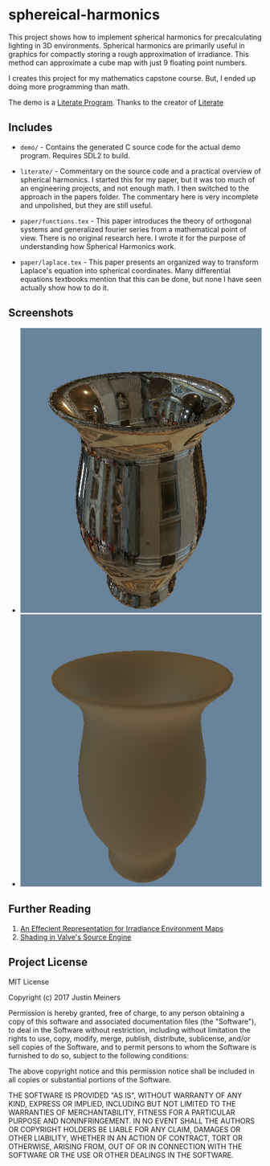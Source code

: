 # sphereical-harmonics

This project shows how to implement spherical harmonics for precalculating lighting in 3D environments. Spherical harmonics are primarily useful in graphics for compactly storing a rough approximation of irradiance. This method can approximate a cube map with just 9 floating point numbers. 

I creates this project for my mathematics capstone course. But, I ended up doing more programming than math. 

The demo is a [Literate Program](https://en.wikipedia.org/wiki/Literate_programming). Thanks to the creator of [Literate](https://github.com/zyedidia/Literate)

## Includes

- `demo/` - Contains the generated C source code for the actual demo program. Requires SDL2 to build.

- `literate/` - Commentary on the source code and a practical overview of spherical harmonics. I started this for my paper, but it was too much of an engineering projects, and not enough math. I then switched to the approach in the papers folder. The commentary here is very incomplete and unpolished, but they are still useful.

- `paper/functions.tex` - This paper introduces the theory of orthogonal systems and generalized fourier series from a mathematical point of view. There is no original research here. I wrote it for the purpose of understanding how Spherical Harmonics work. 

- `paper/laplace.tex` - This paper presents an organized way to transform Laplace's equation into spherical coordinates. Many differential equations textbooks mention that this can be done, but none I have seen actually show how to do it.


## Screenshots

- ![cubemap reflection](screenshots/cubemap.png)
- ![spherical harmonics approximation](screenshots/sh.png)

## Further Reading

1. [An Effecient Representation for Irradiance Environment Maps](https://graphics.stanford.edu/papers/envmap/)
2. [Shading in Valve's Source Engine](http://www.valvesoftware.com/publications/2006/SIGGRAPH06_Course_ShadingInValvesSourceEngine.pdf)

## Project License

MIT License

Copyright (c) 2017 Justin Meiners

Permission is hereby granted, free of charge, to any person obtaining a copy of this software and associated documentation files (the "Software"), to deal in the Software without restriction, including without limitation the rights to use, copy, modify, merge, publish, distribute, sublicense, and/or sell copies of the Software, and to permit persons to whom the Software is furnished to do so, subject to the following conditions:

The above copyright notice and this permission notice shall be included in all copies or substantial portions of the Software.

THE SOFTWARE IS PROVIDED "AS IS", WITHOUT WARRANTY OF ANY KIND, EXPRESS OR IMPLIED, INCLUDING BUT NOT LIMITED TO THE WARRANTIES OF MERCHANTABILITY, FITNESS FOR A PARTICULAR PURPOSE AND NONINFRINGEMENT. IN NO EVENT SHALL THE AUTHORS OR COPYRIGHT HOLDERS BE LIABLE FOR ANY CLAIM, DAMAGES OR OTHER LIABILITY, WHETHER IN AN ACTION OF CONTRACT, TORT OR OTHERWISE, ARISING FROM, OUT OF OR IN CONNECTION WITH THE SOFTWARE OR THE USE OR OTHER DEALINGS IN THE SOFTWARE.
